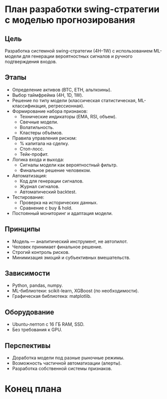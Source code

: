 # План разработки swing-стратегии с моделью прогнозирования

## Цель
Разработка системной swing-стратегии (4H–1W) с использованием ML-модели для генерации вероятностных сигналов и ручного подтверждения входов.

## Этапы

- Определение активов (BTC, ETH, альткоины).
- Выбор таймфрейма (4H, 1D, 1W).
- Решение по типу модели (классическая статистическая, ML-классификация, регрессионная).
- Формирование набора признаков:
  - Технические индикаторы (EMA, RSI, объем).
  - Свечные модели.
  - Волатильность.
  - Кластеры объёмов.
- Правила управления риском:
  - % капитала на сделку.
  - Стоп-лосс.
  - Тейк-профит.
- Логика входа и выхода:
  - Сигналы модели как вероятностный фильтр.
  - Финальное решение человеком.
- Автоматизация:
  - Код для генерации сигналов.
  - Журнал сигналов.
  - Автоматический backtest.
- Тестирование:
  - Проверка на исторических данных.
  - Сравнение с buy & hold.
- Постоянный мониторинг и адаптация модели.

## Принципы

- Модель — аналитический инструмент, не автопилот.
- Человек принимает финальное решение.
- Строгий контроль рисков.
- Минимизация эмоций и субъективных вмешательств.

## Зависимости

- Python, pandas, numpy.
- ML-библиотеки: scikit-learn, XGBoost (по необходимости).
- Графическая библиотека: matplotlib.

## Оборудование

- Ubuntu-лептоп с 16 ГБ RAM, SSD.
- Без требования к GPU.

## Перспективы

- Доработка модели под разные рыночные режимы.
- Возможность частичной автоматизации (алерты).
- Разработка собственной системы признаков.

# Конец плана